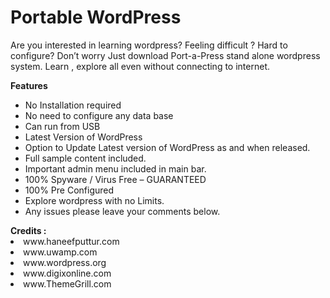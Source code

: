 # Portable WordPress
Are you interested in learning wordpress? Feeling difficult ? Hard to configure? Don’t worry Just download Port-a-Press stand alone wordpress system. Learn , explore all even without connecting to internet.

<strong>Features</strong>

<ul><li>No Installation required</li><li>No need to configure any data base</li><li>Can run from USB</li>
<li>Latest Version of WordPress</li>
<li>Option to Update Latest version of WordPress as and when released.</li>
<li>Full sample content included.</li>
<li>Important admin menu included in main bar.</li>
<li>100% Spyware / Virus Free &#8211; GUARANTEED</li>
<li>100% Pre Configured</li>
<li>Explore wordpress with no Limits.</li>
<li>Any issues please leave your comments below.</li>
</ul>
<strong>Credits :</strong>
<li>www.haneefputtur.com</li>
<li>www.uwamp.com</li>
<li>www.wordpress.org</li>
<li>www.digixonline.com</li>
<li>www.ThemeGrill.com</li>
